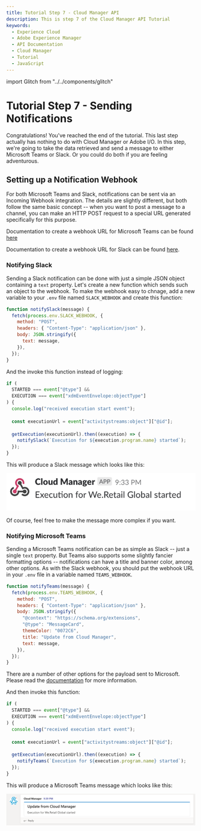 ```yaml
---
title: Tutorial Step 7 - Cloud Manager API
description: This is step 7 of the Cloud Manager API Tutorial
keywords:
  - Experience Cloud
  - Adobe Experience Manager
  - API Documentation
  - Cloud Manager
  - Tutorial
  - JavaScript
---
```


import Glitch from "../../components/glitch"

# Tutorial Step 7 - Sending Notifications

Congratulations! You've reached the end of the tutorial. This last step actually has nothing to do with Cloud Manager or Adobe I/O. In this step, we're going to take the data retrieved and send a message to either Microsoft Teams or Slack. Or you could do both if you are feeling adventurous.

## Setting up a Notification Webhook

For both Microsoft Teams and Slack, notifications can be sent via an Incoming Webhook integration. The details are slightly different, but both follow the same basic concept -- when you want to post a message to a channel, you can make an HTTP POST request to a special URL generated specifically for this purpose.

Documentation to create a webhook URL for Microsoft Teams can be found <a href="https://docs.microsoft.com/en-us/microsoftteams/platform/concepts/connectors/connectors-using#setting-up-a-custom-incoming-webhook">here</a>

Documentation to create a webhook URL for Slack can be found <a href="https://api.slack.com/incoming-webhooks" target="_new">here</a>.

### Notifying Slack

Sending a Slack notification can be done with just a simple JSON object containing a `text` property. Let's create a new function which sends such an object to the webhook. To make the webhook easy to chnage, add a new variable to your `.env` file named `SLACK_WEBHOOK` and create this function:

```javascript
function notifySlack(message) {
  fetch(process.env.SLACK_WEBHOOK, {
    method: "POST",
    headers: { "Content-Type": "application/json" },
    body: JSON.stringify({
      text: message,
    }),
  });
}
```

And the invoke this function instead of logging:

```javascript
if (
  STARTED === event["@type"] &&
  EXECUTION === event["xdmEventEnvelope:objectType"]
) {
  console.log("received execution start event");

  const executionUrl = event["activitystreams:object"]["@id"];

  getExecution(executionUrl).then((execution) => {
    notifySlack(`Execution for ${execution.program.name} started`);
  });
}
```

This will produce a Slack message which looks like this:

![Slack Notification](img/slack-notification.png)

<InlineAlert slots="text" />

Of course, feel free to make the message more complex if you want.

<Glitch projectName="adobe-cloudmanager-api-tutorial-step7-slack" />

### Notifying Microsoft Teams

Sending a Microsoft Teams notification can be as simple as Slack -- just a single `text` property. But Teams also supports some slightly fancier formatting options -- notifications can have a title and banner color, among other options. As with the Slack webhook, you should put the webhook URL in your `.env` file in a variable named `TEAMS_WEBHOOK`.

```javascript
function notifyTeams(message) {
  fetch(process.env.TEAMS_WEBHOOK, {
    method: "POST",
    headers: { "Content-Type": "application/json" },
    body: JSON.stringify({
      "@context": "https://schema.org/extensions",
      "@type": "MessageCard",
      themeColor: "0072C6",
      title: "Update from Cloud Manager",
      text: message,
    }),
  });
}
```

<InlineAlert slots="text" />

There are a number of other options for the payload sent to Microsoft. Please read the <a href="https://docs.microsoft.com/en-us/outlook/actionable-messages/actionable-messages-via-connectors" target="_new">documentation</a> for more information.

And then invoke this function:

```javascript
if (
  STARTED === event["@type"] &&
  EXECUTION === event["xdmEventEnvelope:objectType"]
) {
  console.log("received execution start event");

  const executionUrl = event["activitystreams:object"]["@id"];

  getExecution(executionUrl).then((execution) => {
    notifyTeams(`Execution for ${execution.program.name} started`);
  });
}
```

This will produce a Microsoft Teams message which looks like this:

![Microsoft Teams Notification](img/msteams-notification.png)

<Glitch projectName="adobe-cloudmanager-api-tutorial-step7-teams" />